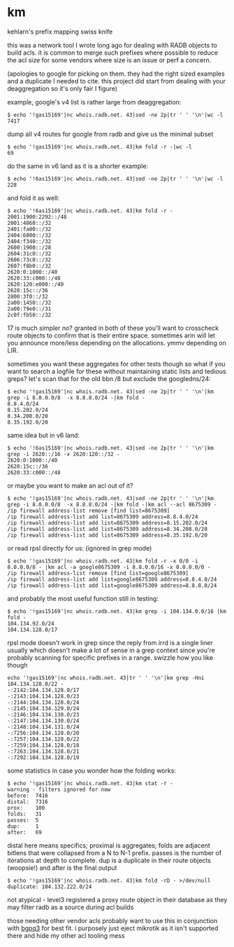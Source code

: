 km
==
kehlarn's prefix mapping swiss knife

this was a network tool I wrote long ago for dealing with RADB objects
to build acls. it is common to merge such prefixes where possible to
reduce the acl size for some vendors where size is an issue or perf a
concern.

(apologies to google for picking on them. they had the right sized
examples and a duplicate I needed to cite. this project did start
from dealing with your deaggregation so it's only fair I figure)

example, google's v4 list is rather large from deaggregation:

	$ echo '!gas15169'|nc whois.radb.net. 43|sed -ne 2p|tr ' ' '\n'|wc -l
	7417

dump all v4 routes for google from radb and give us the minimal subset

	$ echo '!gas15169'|nc whois.radb.net. 43|km fold -r -|wc -l
	69

do the same in v6 land as it is a shorter example:

	$ echo '!6as15169'|nc whois.radb.net. 43|sed -ne 2p|tr ' ' '\n'|wc -l
	228

and fold it as well:
	
	$ echo '!6as15169'|nc whois.radb.net. 43|km fold -r -
	2001:1900:2292::/48
	2001:4860::/32
	2401:fa00::/32
	2404:6800::/32
	2404:f340::/32
	2600:1900::/28
	2604:31c0::/32
	2606:73c0::/32
	2607:f8b0::/32
	2620:0:1000::/40
	2620:33:c000::/48
	2620:120:e000::/40
	2620:15c::/36
	2800:3f0::/32
	2a00:1450::/32
	2a00:79e0::/31
	2c0f:fb50::/32

17 is much simpler no? granted in both of these you'll want to crosscheck route objects to
confirm that is their entire space. sometimes arin will let you announce more/less depending
on the allocations. ymmv depending on LIR.

sometimes you want these aggregates for other tests though so what if you want to search a
logfile for these without maintaining static lists and tedious greps? let's scan that for
the old bbn /8 but exclude the googledns/24:

	$ echo '!gas15169'|nc whois.radb.net. 43|sed -ne 2p|tr ' ' '\n'|km grep -i 8.0.0.0/8  -x 8.8.8.0/24 -|km fold -
	8.8.4.0/24
	8.15.202.0/24
	8.34.208.0/20
	8.35.192.0/20

same idea but in v6 land:

	$ echo '!6as15169'|nc whois.radb.net. 43|sed -ne 2p|tr ' ' '\n'|km grep -i 2620::/16 -x 2620:120::/32 -
	2620:0:1000::/40
	2620:15c::/36
	2620:33:c000::/48

or maybe you want to make an acl out of it?

	$ echo '!gas15169'|nc whois.radb.net. 43|sed -ne 2p|tr ' ' '\n'|km grep -i 8.0.0.0/8  -x 8.8.8.0/24 -|km fold -|km acl --acl 8675309 -
	/ip firewall address-list remove [find list=8675309]
	/ip firewall address-list add list=8675309 address=8.8.4.0/24
	/ip firewall address-list add list=8675309 address=8.15.202.0/24
	/ip firewall address-list add list=8675309 address=8.34.208.0/20
	/ip firewall address-list add list=8675309 address=8.35.192.0/20

or read rpsl directly for us: (ignored in grep mode)

	$ echo '!gas15169'|nc whois.radb.net. 43|km fold -r -x 0/0 -i 8.0.0.0/8 - |km acl -a google8675309 -i 8.8.0.0/16 -x 0.0.0.0/0 -
	/ip firewall address-list remove [find list=google8675309]
	/ip firewall address-list add list=google8675309 address=8.8.4.0/24
	/ip firewall address-list add list=google8675309 address=8.8.8.0/24

and probably the most useful function still in testing:

	$ echo '!gas15169'|nc whois.radb.net. 43|km grep -i 104.134.0.0/16 |km fold -
	104.134.92.0/24
	104.134.128.0/17

rpsl mode doesn't work in grep since the reply from irrd is a single liner usually
which doesn't make a lot of sense in a grep context since you're probably scanning
for specific prefixes in a range. swizzle how you like though

	echo '!gas15169'|nc whois.radb.net. 43|tr ' ' '\n'|km grep -Hni 104.134.128.0/22 -
	-:2142:104.134.128.0/17
	-:2143:104.134.128.0/23
	-:2144:104.134.128.0/24
	-:2145:104.134.129.0/24
	-:2146:104.134.130.0/23
	-:2147:104.134.130.0/24
	-:2148:104.134.131.0/24
	-:7256:104.134.128.0/20
	-:7257:104.134.128.0/22
	-:7259:104.134.128.0/18
	-:7263:104.134.128.0/21
	-:7292:104.134.128.0/19

some statistics in case you wonder how the folding works:

	$ echo '!gas15169'|nc whois.radb.net. 43|km stat -r -
	warning - filters ignored for now
	before:  7416
	distal:  7316
	prox:    100
	folds:   31
	passes:  5
	dup:     1
	after:   69

distal here means specifics; proximal is aggregates; folds are adjacent bitlens that
were collapsed from a N to N-1 prefix. passes is the number of iterations at depth
to complete. dup is a duplicate in their route objects (woopsie!) and after is the
final output

	$ echo '!gas15169'|nc whois.radb.net. 43|km fold -rD - >/dev/null
	duplicate: 104.132.222.0/24

not atypical - level3 registered a proxy route object in their database
as they may filter radb as a source during acl builds

those needing other vendor acls probably want to use this in conjunction with
[bgpq3](https://github.com/snar/bgpq3) for best fit. i purposely just eject
mikrotik as it isn't supported there and hide my other acl tooling mess
